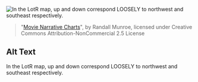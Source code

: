![In the LotR map, up and down correspond LOOSELY to northwest and southeast respectively.](https://imgs.xkcd.com/comics/movie_narrative_charts.png)
> "[Movie Narrative Charts](https://xkcd.com/657/)", by Randall Munroe, licensed under Creative Commons Attribution-NonCommercial 2.5 License

## Alt Text
In the LotR map, up and down correspond LOOSELY to northwest and southeast respectively.

